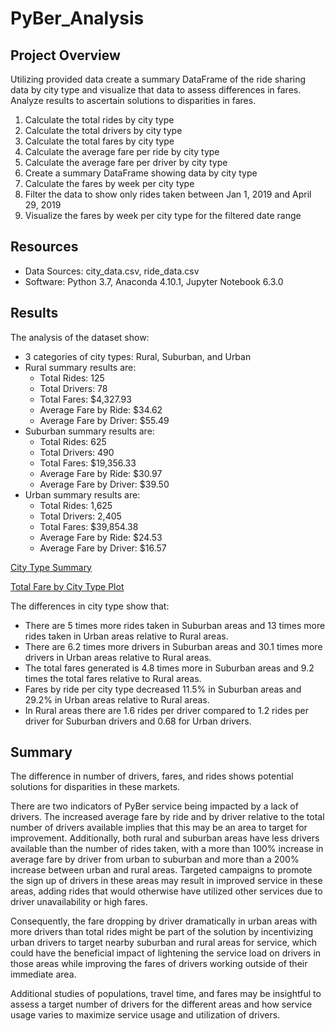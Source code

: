 # PyBer_Analysis

## Project Overview
Utilizing provided data create a summary DataFrame of the ride sharing data by city type and visualize that data to assess differences in fares. Analyze results to ascertain solutions to disparities in fares.

1. Calculate the total rides by city type
2. Calculate the total drivers by city type
3. Calculate the total fares by city type
4. Calculate the average fare per ride by city type
5. Calculate the average fare per driver by city type
6. Create a summary DataFrame showing data by city type
7. Calculate the fares by week per city type
8. Filter the data to show only rides taken between Jan 1, 2019 and April 29, 2019
9. Visualize the fares by week per city type for the filtered date range

## Resources
- Data Sources: city_data.csv, ride_data.csv
- Software: Python 3.7, Anaconda 4.10.1, Jupyter Notebook 6.3.0

## Results
The analysis of the dataset show:
  - 3 categories of city types: Rural, Suburban, and Urban
  - Rural summary results are:
    - Total Rides: 125
    - Total Drivers: 78
    - Total Fares: $4,327.93
    - Average Fare by Ride: $34.62
    - Average Fare by Driver: $55.49
  - Suburban summary results are:
    - Total Rides: 625
    - Total Drivers: 490
    - Total Fares: $19,356.33
    - Average Fare by Ride: $30.97
    - Average Fare by Driver: $39.50
  - Urban summary results are:
    - Total Rides: 1,625
    - Total Drivers: 2,405
    - Total Fares: $39,854.38
    - Average Fare by Ride: $24.53
    - Average Fare by Driver: $16.57

[City Type Summary](Resources/summary.PNG)

[Total Fare by City Type Plot](Total_Fare_by_City_Type.png)

The differences in city type show that:
  - There are 5 times more rides taken in Suburban areas and 13 times more rides taken in Urban areas relative to Rural areas.
  - There are 6.2 times more drivers in Suburban areas and 30.1 times more drivers in Urban areas relative to Rural areas.
  - The total fares generated is 4.8 times more in Suburban areas and 9.2 times the total fares relative to Rural areas.
  - Fares by ride per city type decreased 11.5% in Suburban areas and 29.2% in Urban areas relative to Rural areas.
  - In Rural areas there are 1.6 rides per driver compared to 1.2 rides per driver for Suburban drivers and 0.68 for Urban drivers. 

## Summary
The difference in number of drivers, fares, and rides shows potential solutions for disparities in these markets. 

There are two indicators of PyBer service being impacted by a lack of drivers. The increased average fare by ride and by driver relative to the total number of drivers available implies that this may be an area to target for improvement. Additionally, both rural and suburban areas have less drivers available than the number of rides taken, with a more than 100% increase in average fare by driver from urban to suburban and more than a 200% increase between urban and rural areas. Targeted campaigns to promote the sign up of drivers in these areas may result in improved service in these areas, adding rides that would otherwise have utilized other services due to driver unavailability or high fares.

Consequently, the fare dropping by driver dramatically in urban areas with more drivers than total rides might be part of the solution by incentivizing urban drivers to target nearby suburban and rural areas for service, which could have the beneficial impact of lightening the service load on drivers in those areas while improving the fares of drivers working outside of their immediate area.

Additional studies of populations, travel time, and fares may be insightful to assess a target number of drivers for the different areas and how service usage varies to maximize service usage and utilization of drivers.
